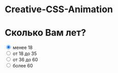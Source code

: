 # Creative-CSS-Animation

<h1>Сколько Вам лет?</h1>
<form>
  <input type="radio" name="age" value="menee18" checked="checked"> менее 18<br>
  <input type="radio" name="age" value="ot18do35"> от 18 до 35<br>
  <input type="radio" name="age" value="ot36do60"> от 36 до 60<br>
  <input type="radio" name="age" value="bolee60"> более 60<br>
</form>
